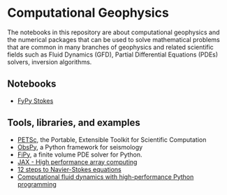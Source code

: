 Computational Geophysics
========================

The notebooks in this repository are about computational geophysics and the numerical packages that can be used to solve mathematical problems that are common in many branches of geophysics and related scientific fields such as Fluid Dynamics (GFD), Partial Differential Equations (PDEs) solvers, inversion algorithms. 

## Notebooks
* [FyPy Stokes](fipy_stokes.ipynb)

## Tools, libraries, and examples
* [PETSc](https://petsc.org/release/), the Portable, Extensible Toolkit for Scientific Computation
* [ObsPy](https://github.com/obspy/obspy), a Python framework for seismology
* [FiPy](https://www.ctcms.nist.gov/fipy/), a finite volume PDE solver for Python.
* [JAX - High performance array computing](https://docs.jax.dev/en/latest/)
* [12 steps to Navier-Stokes equations](https://lorenabarba.com/blog/cfd-python-12-steps-to-navier-stokes/)
* [Computational fluid dynamics with high-performance Python programming](https://drzgan.github.io/Python_CFD/intro.html)
